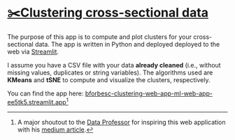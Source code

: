 # [✂️Clustering cross-sectional data](https://clustering-cross-sectional.herokuapp.com/)
The purpose of this app is to compute and plot clusters for your cross-sectional data. The app is written in Python and deployed deployed to the web via [Streamlit](https://docs.streamlit.io/).

I assume you have a CSV file with your data **already cleaned** (i.e., without missing values, duplicates or string variables). The algorithms used are **KMeans** and **tSNE** to compute and visualize the clusters, respectively.

You can find the app here: [bforbesc-clustering-web-app-ml-web-app-ee5tk5.streamlit.app](https://bforbesc-clustering-web-app-ml-web-app-ee5tk5.streamlit.app)[^1]

[^1]: A major shoutout to the [Data Professor](https://github.com/dataprofessor) for inspiring this web application with his [medium article](https://towardsdatascience.com/how-to-build-a-data-science-web-app-in-python-penguin-classifier-2f101ac389f3).
